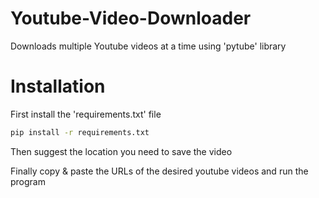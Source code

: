 # Youtube-Video-Downloader
Downloads multiple Youtube videos at a time using 'pytube' library

# Installation

First install the 'requirements.txt' file

```bash
pip install -r requirements.txt
```

Then suggest the location you need to save the video

Finally copy & paste the URLs of the desired youtube videos and run the program

